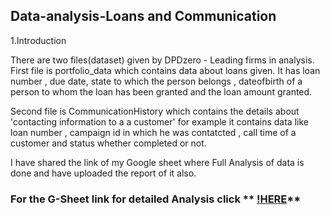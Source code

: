 ## Data-analysis-Loans and Communication


1.Introduction 

There are two files(dataset) given by DPDzero - Leading firms in analysis.
First file is portfolio_data which contains data about loans given. It has loan number , due date, state to which the person belongs , dateofbirth of a person to whom the loan has been granted and the loan amount granted.


Second file is CommunicationHistory which contains the details about 'contacting information to a a customer' for example it contains data like loan number , campaign id in which he was contatcted , call time of a customer and status whether completed or not.


I have shared the link of my Google sheet where Full Analysis of data is done and have uploaded the report of it also.

### For the G-Sheet link for detailed Analysis click ** [!HERE](https://docs.google.com/spreadsheets/d/19aPjwIGYEeUDeoCngDsinyoIKm62EvbKifunVJg_9Ws/edit?usp=sharing)**

